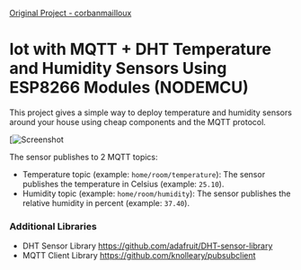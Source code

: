 [Original Project - corbanmailloux](https://github.com/corbanmailloux/esp-mqtt-dht)

# Iot with MQTT + DHT Temperature and Humidity Sensors Using ESP8266 Modules (NODEMCU)
This project gives a simple way to deploy temperature and humidity sensors around your house using cheap components and the MQTT protocol.

[![Screenshot](images/modemcu-dht.png)


The sensor publishes to 2 MQTT topics:
- Temperature topic (example: `home/room/temperature`): The sensor publishes the temperature in Celsius (example: `25.10`).
- Humidity topic (example: `home/room/humidity`): The sensor publishes the relative humidity in percent (example: `37.40`).

### Additional Libraries
- DHT Sensor Library https://github.com/adafruit/DHT-sensor-library
- MQTT Client Library https://github.com/knolleary/pubsubclient
